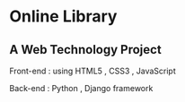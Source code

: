 <h1> Online Library</h1>
<h2>A Web Technology Project</h2>
<p>Front-end : using HTML5 , CSS3 , JavaScript</p>
<p>Back-end  : Python , Django framework</p>
